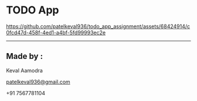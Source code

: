 # TODO App

https://github.com/patelkeval936/todo_app_assignment/assets/68424914/c0fcd47d-458f-4ed1-a4bf-5fd99993ec2e

__________________

## Made by : 
Keval Aamodra

patelkeval936@gmail.com

+91 7567781104
